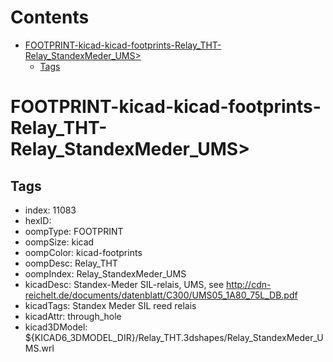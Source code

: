 



Contents
========

* [FOOTPRINT-kicad-kicad-footprints-Relay_THT-Relay_StandexMeder_UMS>](#footprint-kicad-kicad-footprints-relay_tht-relay_standexmeder_ums)
	* [Tags](#tags)

# FOOTPRINT-kicad-kicad-footprints-Relay_THT-Relay_StandexMeder_UMS>

## Tags

- index: 11083
- hexID: 
- oompType: FOOTPRINT
- oompSize: kicad
- oompColor: kicad-footprints
- oompDesc: Relay_THT
- oompIndex: Relay_StandexMeder_UMS
- kicadDesc: Standex-Meder SIL-relais, UMS, see http://cdn-reichelt.de/documents/datenblatt/C300/UMS05_1A80_75L_DB.pdf
- kicadTags: Standex Meder SIL reed relais
- kicadAttr: through_hole
- kicad3DModel: ${KICAD6_3DMODEL_DIR}/Relay_THT.3dshapes/Relay_StandexMeder_UMS.wrl
